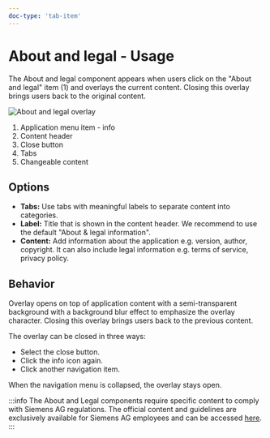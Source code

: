 ```yaml
---
doc-type: 'tab-item'
---
```


# About and legal - Usage

The About and legal component appears when users click on the "About and legal" item (1) and overlays the current content. Closing this overlay brings users back to the original content.

![About and legal overlay](https://www.figma.com/design/wEptRgAezDU1z80Cn3eZ0o/iX-Pattern-Illustrations?type=design&node-id=1029-79866&mode=design&t=Ntzn8IlSOlPey8s5-11)

1. Application menu item - info
2. Content header
3. Close button
4. Tabs
5. Changeable content

## Options

- **Tabs:** Use tabs with meaningful labels to separate content into categories.
- **Label:** Title that is shown in the content header. We recommend to use the default "About & legal information".
- **Content:** Add information about the application e.g. version, author, copyright. It can also include legal information e.g. terms of service, privacy policy.

## Behavior

Overlay opens on top of application content with a semi-transparent background with a background blur effect to emphasize the overlay character. Closing this overlay brings users back to the previous content.

The overlay can be closed in three ways:

- Select the close button.
- Click the info icon again.
- Click another navigation item.

When the navigation menu is collapsed, the overlay stays open.

:::info
The About and Legal components require specific content to comply with Siemens AG regulations. The official content and guidelines are exclusively available for Siemens AG employees and can be accessed [here](https://code.siemens.com/siemens-ix/ix-brand-theme/-/blob/af74de1ec3c7d9b1fdd6e06e9c0c6eadefaf695b/apps/documentation/src/pages/about-legal-information.md).
:::